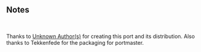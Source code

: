 ## Notes
<br/>

Thanks to [Unknown Author(s)](https://forum.gamemaker.io/index.php?threads/chip-dale-remastered-open-source.1652/) for creating this port and its distribution. Also thanks to Tekkenfede for the packaging for portmaster.
<br/>

